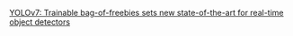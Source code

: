 [YOLOv7: Trainable bag-of-freebies sets new state-of-the-art for real-time object detectors](https://arxiv.org/pdf/2207.02696)

